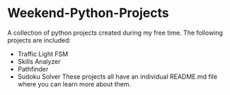 # Weekend-Python-Projects
A collection of python projects created during my free time. The following projects are included:
  - Traffic Light FSM
  - Skills Analyzer
  - Pathfinder
  - Sudoku Solver
These projects all have an individual README.md file where you can learn more about them.

